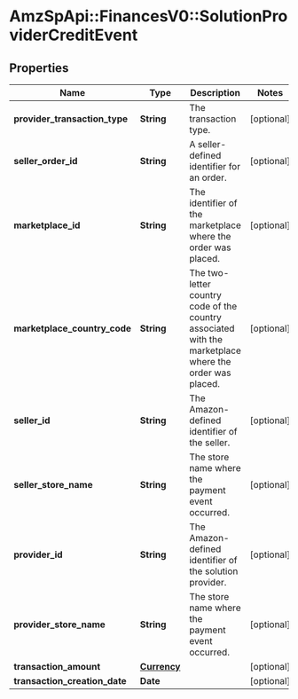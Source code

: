 # AmzSpApi::FinancesV0::SolutionProviderCreditEvent

## Properties
Name | Type | Description | Notes
------------ | ------------- | ------------- | -------------
**provider_transaction_type** | **String** | The transaction type. | [optional] 
**seller_order_id** | **String** | A seller-defined identifier for an order. | [optional] 
**marketplace_id** | **String** | The identifier of the marketplace where the order was placed. | [optional] 
**marketplace_country_code** | **String** | The two-letter country code of the country associated with the marketplace where the order was placed. | [optional] 
**seller_id** | **String** | The Amazon-defined identifier of the seller. | [optional] 
**seller_store_name** | **String** | The store name where the payment event occurred. | [optional] 
**provider_id** | **String** | The Amazon-defined identifier of the solution provider. | [optional] 
**provider_store_name** | **String** | The store name where the payment event occurred. | [optional] 
**transaction_amount** | [**Currency**](Currency.md) |  | [optional] 
**transaction_creation_date** | **Date** |  | [optional] 

